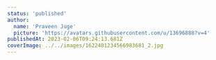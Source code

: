 ```yaml
---
status: 'published'
author:
  name: 'Praveen Juge'
  picture: 'https://avatars.githubusercontent.com/u/13696888?v=4'
publishedAt: 2023-02-06T09:24:13.681Z
coverImage: ../../images/1622481234566983681_2.jpg
---
```

